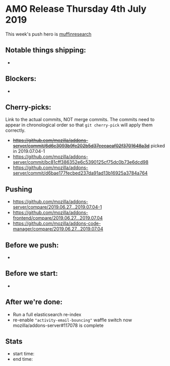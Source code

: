 # AMO Release Thursday 4th July 2019

This week's push hero is [muffinresearch](https://github.com/muffinresearch)

## Notable things shipping:

*

## Blockers:

*

## Cherry-picks:

Link to the actual commits, NOT merge commits. The commits need to appear
in chronological order so that `git cherry-pick` will apply them correctly.

* ~~https://github.com/mozilla/addons-server/commit/6d6c3093b9fe202b5d37cecaeaf02f3701648a3d~~ picked in 2019.07.04-1
* https://github.com/mozilla/addons-server/commit/bc81cff386352e6c5390125cf75dc0b73e6dcd98
* https://github.com/mozilla/addons-server/commit/d6bae177fecbed237da91ad13b16925a3784a764

## Pushing

- https://github.com/mozilla/addons-server/compare/2019.06.27...2019.07.04-1
- https://github.com/mozilla/addons-frontend/compare/2019.06.27...2019.07.04
- https://github.com/mozilla/addons-code-manager/compare/2019.06.27...2019.07.04

## Before we push:

* 

## Before we start:

*

## After we're done:

* Run a full elasticsearch re-index
* re-enable `"activity-email-bouncing"` waffle switch now mozilla/addons-server#117078 is complete

## Stats

- start time:
- end time:
